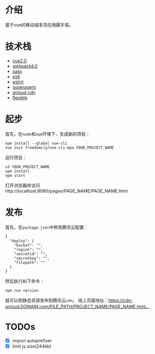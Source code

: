 
# 介绍

基于vue的移动端多页应用脚手架。

# 技术栈

* [vue2.0](https://github.com/vuejs/vue)
* [webpack4.0](https://github.com/webpack/webpack)
* [sass](https://github.com/sass/sass)
* [es6](http://es6-features.org/)
* [eslint](https://eslint.org/)
* [superagent](https://github.com/visionmedia/superagent)
* [qcloud cdn](https://cloud.tencent.com/product/cos)
* [flexible](https://github.com/amfe/lib-flexible)

# 起步

首先，在`node`和`npm`环境下，生成新的项目：

    npm install --global vue-cli
    vue init freedomcly/vue-cli-mpa YOUR_PROJECT_NAME

运行项目：

    cd YOUR_PROJECT_NAME
    npm install
    npm start

打开浏览器并访问 http://localhost:8080/pages/PAGE_NAME/PAGE_NAME.html

# 发布

首先，在`package.json`中修改腾讯云配置：

    {
      "deploy": {
        "bucket": "",
        "region": "",
        "secretid": "",
        "secretkey": "",
        "filepath": ""
      }
    }

然后执行如下命令：

    npm run version

就可以把静态资源发布到腾讯云`cdn`。
线上页面地址：https://cdn-qcloud.DOMAIN.com/FILE_PATH/PROJECT_NAME/PAGE_NAME.html。

# TODOs

- [x] import autoprefixer
- [x] limit js size(244kb)

